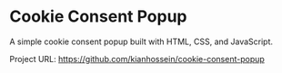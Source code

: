 # Cookie Consent Popup

A simple cookie consent popup built with HTML, CSS, and JavaScript.

Project URL: https://github.com/kianhossein/cookie-consent-popup
